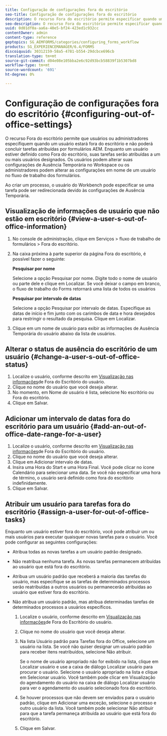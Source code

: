 ```yaml
---
title: Configuração de configurações fora do escritório
seo-title: Configuração de configurações fora do escritório
description: O recurso Fora do escritório permite especificar quando um usuário estará fora do escritório e não poderá concluir tarefas atribuídas por formulários AEM.
seo-description: O recurso Fora do escritório permite especificar quando um usuário estará fora do escritório e não poderá concluir tarefas atribuídas por formulários AEM.
uuid: 0d01df0a-aa6a-40e5-bf24-423ed1c932cc
contentOwner: admin
content-type: reference
geptopics: SG_AEMFORMS/categories/configuring_forms_workflow
products: SG_EXPERIENCEMANAGER/6.4/FORMS
discoiquuid: 30312159-58a5-4781-b554-29dcbce696cb
translation-type: tm+mt
source-git-commit: d04e08e105bba2e6c92d93bcb58839f1b5307bd8
workflow-type: tm+mt
source-wordcount: '691'
ht-degree: 0%

---
```



# Configuração de configurações fora do escritório {#configuring-out-of-office-settings}

O recurso Fora do escritório permite que usuários ou administradores especifiquem quando um usuário estará fora do escritório e não poderá concluir tarefas atribuídas por formulários AEM. Enquanto um usuário estiver definido como Fora do escritório, suas tarefas serão atribuídas a um ou mais usuários designados. Os usuários podem alterar suas configurações de Ausência Temporária no Workspace ou os administradores podem alterar as configurações em nome de um usuário no fluxo de trabalho dos formulários.

Ao criar um processo, o usuário do Workbench pode especificar se uma tarefa pode ser redirecionada devido às configurações de Ausência Temporária.

## Visualização de informações de usuário que não estão em escritório {#view-a-user-s-out-of-office-information}

1. No console de administração, clique em Serviços > fluxo de trabalho de formulários > Fora do escritório.
1. Na caixa próxima à parte superior da página Fora do escritório, é possível fazer o seguinte:

   **Pesquisar por nome**

   Selecione a opção Pesquisar por nome. Digite todo o nome de usuário ou parte dele e clique em Localizar. Se você deixar o campo em branco, o fluxo de trabalho do Forms retornará uma lista de todos os usuários

   **Pesquisar por intervalo de datas**

   Selecione a opção Pesquisar por intervalo de datas. Especifique as datas de início e fim junto com os carimbos de data e hora desejados para restringir o resultado da pesquisa. Clique em Localizar.

1. Clique em um nome de usuário para exibir as informações de Ausência Temporária do usuário abaixo da lista de usuários.

## Alterar o status de ausência do escritório de um usuário {#change-a-user-s-out-of-office-status}

1. Localize o usuário, conforme descrito em [Visualização nas informações](configuring-out-office-settings.md#view-a-user-s-out-of-office-information)de Fora do Escritório do usuário.
1. Clique no nome do usuário que você deseja alterar.
1. No momento, em Nome *de* usuário é lista, selecione No escritório ou Fora do escritório.
1. Clique em Salvar.

## Adicionar um intervalo de datas fora do escritório para um usuário {#add-an-out-of-office-date-range-for-a-user}

1. Localize o usuário, conforme descrito em [Visualização nas informações](configuring-out-office-settings.md#view-a-user-s-out-of-office-information)de Fora do Escritório do usuário.
1. Clique no nome do usuário que você deseja alterar.
1. Clique em Adicionar intervalo de datas.
1. Insira uma Hora do Start e uma Hora Final. Você pode clicar no ícone Calendário para selecionar uma data. Se você não especificar uma hora de término, o usuário será definido como fora do escritório indefinidamente.
1. Clique em Salvar.

## Atribuir um usuário para tarefas fora do escritório {#assign-a-user-for-out-of-office-tasks}

Enquanto um usuário estiver fora do escritório, você pode atribuir um ou mais usuários para executar quaisquer novas tarefas para o usuário. Você pode configurar as seguintes configurações:

* Atribua todas as novas tarefas a um usuário padrão designado.
* Não reatribua nenhuma tarefa. As novas tarefas permanecem atribuídas ao usuário que está fora do escritório.
* Atribua um usuário padrão que receberá a maioria das tarefas do usuário, mas especifique se as tarefas de determinados processos serão reatribuídas a outros usuários ou permanecerão atribuídas ao usuário que estiver fora do escritório.
* Não atribua um usuário padrão, mas atribua determinadas tarefas de determinados processos a usuários específicos.

   1. Localize o usuário, conforme descrito em [Visualização nas informações](configuring-out-office-settings.md#view-a-user-s-out-of-office-information)de Fora do Escritório do usuário.
   1. Clique no nome do usuário que você deseja alterar.
   1. Na lista Usuário padrão para Tarefas fora do Office, selecione um usuário na lista. Se você não quiser designar um usuário padrão para receber itens reatribuídos, selecione Não atribuir.

      Se o nome de usuário apropriado não for exibido na lista, clique em Localizar usuário e use a caixa de diálogo Localizar usuário para procurar o usuário. Selecione o usuário apropriado na lista e clique em Selecionar usuário. Você também pode clicar em Visualização do agendamento do usuário na caixa de diálogo Localizar usuário para ver o agendamento do usuário selecionado fora do escritório.

   1. Se houver processos que não devem ser enviados para o usuário padrão, clique em Adicionar uma exceção, selecione o processo e outro usuário da lista. Você também pode selecionar Não atribuir para que a tarefa permaneça atribuída ao usuário que está fora do escritório.
   1. Clique em Salvar.

